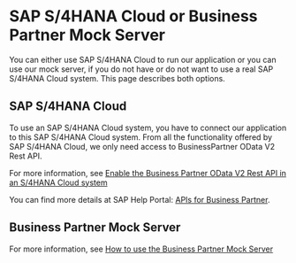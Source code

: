 # SAP S/4HANA Cloud or Business Partner Mock Server

You can either use SAP S/4HANA Cloud to run our application or you can use our mock server, if you do not have or do not want to use a real SAP S/4HANA Cloud system. This page describes both options.

## SAP S/4HANA Cloud

To use an SAP S/4HANA Cloud system, you have to connect our application to this SAP S/4HANA Cloud system. From all the functionality offered by SAP S/4HANA Cloud, we only need access to BusinessPartner OData V2 Rest API.

For more information, see [Enable the Business Partner OData V2 Rest API in an S/4HANA Cloud system](../../../appendix/enable-odata-of-s4hana/README.md)

You can find more details at SAP Help Portal: [APIs for Business Partner](https://help.sap.com/viewer/44e06f22436c43e582db6ccd5250e29b/2020.000/en-US/9fca825858239244e10000000a4450e5.html).

## Business Partner Mock Server

For more information, see [How to use the Business Partner Mock Server](/documentation/appendix/business-partner-mock/readme.md)

